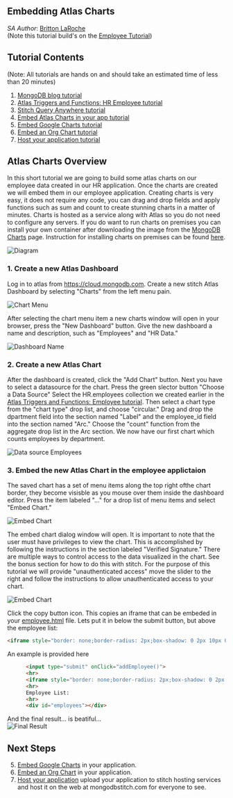 ## Embedding Atlas Charts
_SA Author_: [Britton LaRoche](mailto:britton.laroche@mongodb.com)   
(Note this tutorial build's on the [Employee Tutorial](../employee))

## Tutorial Contents 
(Note: All tutorials are hands on and should take an estimated time of less than 20 minutes)
1. [MongoDB blog tutorial](../blog)
2. [Atlas Triggers and Functions: HR Employee tutorial](../employee/)
3. [Stitch Query Anywhere tutorial](../rest)
4. [Embed Atlas Charts in your app tutorial](../charts)
5. [Embed Google Charts tutorial](../charts-google) 
6. [Embed an Org Chart tutorial](../charts-org) 
7. [Host your application tutorial](../hosting) 

## Atlas Charts Overview
In this short tutorial we are going to build some atlas charts on our employee data created in our HR application.  Once the charts are created we will embed them in our employee application.  Creating charts is very easy, it does not require any code, you can drag and drop fields and apply functions such as sum and count to create stunning charts in a matter of minutes.  Charts is hosted as a service along with Atlas so you do not need to configure any servers.  If you do want to run charts on premises you can install your own container after downloading the image from the [MongoDB Charts](https://www.mongodb.com/products/charts) page.  Instruction for installing charts on premises can be found [here](https://docs.mongodb.com/charts/onprem/installation/).

![Diagram](img/atlascharts2.jpg "Diagram")

### 1. Create a new Atlas Dashboard
Log in to atlas from https://cloud.mongodb.com. Create a new stitch Atlas Dashboard by selecting "Charts" from the left menu pain.   

![Chart Menu](img/achart1.jpg "Chart Menu")

After selecting the chart menu item a new charts window will open in your browser, press the "New Dashboard" button. Give the new dashboard a name and description, such as "Employees" and "HR Data."   

![Dashboard Name](img/achart3.jpg "Name the Dashboard")

### 2. Create a new Atlas Chart
After the dashboard is created, click the "Add Chart" button. Next you have to select a datasource for the chart. Press the green slector button "Choose a Data Source"  Select the HR.employees collection we created earlier in the [Atlas Triggers and Functions: Employee tutorial](https://github.com/brittonlaroche/MongoDB-Demos/edit/master/Stitch/employee/). Then select a chart type from the "chart type" drop list, and choose "circular."  Drag and drop the dpartment field into the section named "Label" and the employee_id field into the section named "Arc."  Choose the "count" function from the aggregate drop list in the Arc section.  We now have our first chart which counts employees by department.

![Data source Employees](img/achart5.jpg "Employees Data Source")

### 3. Embed the new Atlas Chart in the employee applictaion
The saved chart has a set of menu items along the top right ofthe chart border, they become visisble as you mouse over them inside the dashboard editor. Press the item labeled "..." for a drop list of menu items and select "Embed Chart."

![Embed Chart](img/achart6.jpg "Embed Chart")

The embed chart dialog window will open. It is important to note that the user must have privileges to view the chart.  This is accomplished by following the instructions in the section labeled "Verified Signature."  There are multiple ways to control access to the data visualized in the chart.  See the bonus section for how to do this with stitch.  For the purpose of this tutorial we will provide "unauthenticated access" move the slider to the right and follow the instructions to allow unauthenticated access to your chart.

![Embed Chart](img/achart7.jpg "Embed Chart Dialog Window")

Click the copy button icon.  This copies an iframe that can be embeded in your [employee.html](https://github.com/brittonlaroche/MongoDB-Demos/blob/master/Stitch/employee/employee.html) file.  Lets put it in below the submit button, but above the employee list:

```html
<iframe style="border: none;border-radius: 2px;box-shadow: 0 2px 10px 0 rgba(70, 76, 79, .2);" width="640" height="480" src="https://charts.mongodb.com/charts-project-0-ulibe/embed/charts?id=<your-chart-data>"></iframe>
```

An example is provided here

```html
      <input type="submit" onClick="addEmployee()">
      <hr>
      <iframe style="border: none;border-radius: 2px;box-shadow: 0 2px 10px 0 rgba(70, 76, 79, .2);" width="640" height="480" src="https://charts.mongodb.com/charts-project-0-ulibe/embed/charts?id=<your-chart-data>"></iframe>
      <hr>
      Employee List:
      <hr>
      <div id="employees"></div>
```

And the final result... is beatiful...   
![Final Result](img/achartEmbed3.jpg "Embeded Chart in our application")

## Next Steps
5. [Embed Google Charts](https://github.com/brittonlaroche/MongoDB-Demos/edit/master/Stitch/charts-google) in your application.
6. [Embed an Org Chart](https://github.com/brittonlaroche/MongoDB-Demos/edit/master/Stitch/charts-google) in your application.
7. [Host your application](https://github.com/brittonlaroche/MongoDB-Demos/edit/master/Stitch/hosting) upload your application to stitch hosting services and host it on the web at mongodbstitch.com for everyone to see.

